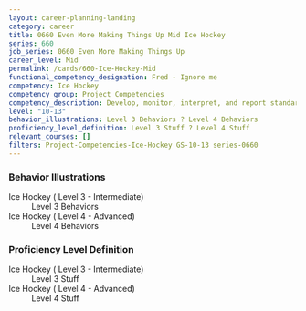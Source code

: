 ```yaml
---
layout: career-planning-landing
category: career
title: 0660 Even More Making Things Up Mid Ice Hockey
series: 660
job_series: 0660 Even More Making Things Up
career_level: Mid
permalink: /cards/660-Ice-Hockey-Mid
functional_competency_designation: Fred - Ignore me
competency: Ice Hockey
competency_group: Project Competencies
competency_description: Develop, monitor, interpret, and report standardized processes/operations to ensure transparency and compliance with financial statutory, regulatory, and leadership guidance with the intent of promoting effectiveness and accountability.
level: "10-13"
behavior_illustrations: Level 3 Behaviors ? Level 4 Behaviors
proficiency_level_definition: Level 3 Stuff ? Level 4 Stuff
relevant_courses: []
filters: Project-Competencies-Ice-Hockey GS-10-13 series-0660
---
```


<div class="desktop:grid-col-6 margin-y-205">
  <div class="border-top-05 bg-white padding-2 shadow-5 height-full members-hover border-1px border-gray-30 border-top-orange radius-lg">
    <h3>Behavior Illustrations</h3>
    <dl class="text-base"><dt>Ice Hockey ( Level 3 - Intermediate)</dt><dd>Level 3 Behaviors</dd><dt>Ice Hockey ( Level 4 - Advanced)</dt><dd>Level 4 Behaviors</dd></dl>
  </div>
</div>
<div class="desktop:grid-col-6 margin-y-205">
  <div class="border-top-05 bg-white padding-2 shadow-5 height-full members-hover border-1px border-gray-30 border-top-orange radius-lg">
    <h3>Proficiency Level Definition</h3>
    <dl class="text-base"><dt>Ice Hockey ( Level 3 - Intermediate)</dt><dd>Level 3 Stuff</dd><dt>Ice Hockey ( Level 4 - Advanced)</dt><dd>Level 4 Stuff</dd></dl>
  </div>
</div>